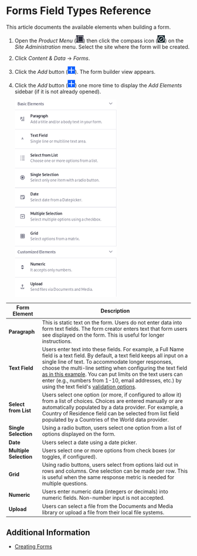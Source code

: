 # Forms Field Types Reference

This article documents the available elements when building a form.

1. Open the _Product Menu_ (![Product Menu](../../../images/icon-product-menu.png)) then click the compass icon (![Compass](../../../images/icon-compass.png)) on the _Site Administration_ menu. Select the site where the form will be created.
1. Click _Content & Data_ &rarr; _Forms_.
1. Click the _Add_ button (![Add](../../../images/icon-add.png)). The form builder view appears.
1. Click the _Add_ button (![Add](../../../images/icon-add.png)) one more time to display the _Add Elements_ sidebar (if it is not already opened).

    ![There are many useful out-of-the-box form field types.](./form-field-types-reference/images/01.png)

<!-- This table is OK for starters but each of these fields has "Basic", "Advanced", and in some cases "Autocomplete" configurations. We need to document those as well eventually.  -->

| Form Element           | Description                                                                                                                                                                                                                                                                                                                                                                                                                                                                                                                             |
| ---------------------- | --------------------------------------------------------------------------------------------------------------------------------------------------------------------------------------------------------------------------------------------------------------------------------------------------------------------------------------------------------------------------------------------------------------------------------------------------------------------------------------------------------------------------------------- |
| **Paragraph**          | This is static text on the form. Users do not enter data into form text fields. The form creator enters text that form users see displayed on the form. This is useful for longer instructions.                                                                                                                                                                                                                                                                                                                                         |
| **Text Field**         | Users enter text into these fields. For example, a Full Name field is a text field. By default, a text field keeps all input on a single line of text. To accommodate longer responses, choose the multi-line setting when configuring the text field [as in this example](./creating-forms.md). You can put limits on the text users can enter (e.g., numbers from 1-10, email addresses, etc.) by using the text field's [validation options](/https://help.liferay.com/hc/articles/360029134551-Validating-Text-and-Numeric-Fields). |
| **Select from List**   | Users select one option (or more, if configured to allow it) from a list of choices. Choices are entered manually or are automatically populated by a data provider. For example, a Country of Residence field can be selected from list field populated by a Countries of the World data provider.                                                                                                                                                                                                                                     |
| **Single Selection**   | Using a radio button, users select one option from a list of options displayed on the form.                                                                                                                                                                                                                                                                                                                                                                                                                                             |
| **Date**               | Users select a date using a date picker.                                                                                                                                                                                                                                                                                                                                                                                                                                                                                                |
| **Multiple Selection** | Users select one or more options from check boxes (or toggles, if configured).                                                                                                                                                                                                                                                                                                                                                                                                                                                          |
| **Grid**               | Using radio buttons, users select from options laid out in rows and columns. One selection can be made per row. This is useful when the same response metric is needed for multiple questions.                                                                                                                                                                                                                                                                                                                                          |
| **Numeric**            | Users enter numeric data (integers or decimals) into numeric fields. Non-number input is not accepted.                                                                                                                                                                                                                                                                                                                                                                                                                                  |
| **Upload**             | Users can select a file from the Documents and Media library or upload a file from their local file systems.                                                                                                                                                                                                                                                                                                                                                                                                                            |

## Additional Information

-   [Creating Forms](./creating-forms.md)
